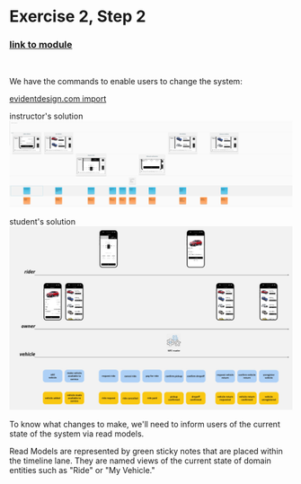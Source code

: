 # Exercise 2, Step 2

### [link to module](https://www.youtube.com/embed/Gx-ZjZiNiWs?si=WZZ8sCOiuMXUAo45?&start=307&end=497)

<br>

We have the commands to enable users to change the system: 

[evidentdesign.com import](event-model.json)

instructor's solution
![instructor's solution](event-model.png "instructor's solution")

student's solution
<br>
![student's solution](event-model.jpg "student's solution")

To know what changes to make, we'll need to inform users of the 
current state of the system via read models.

Read Models are represented by green sticky notes that are placed 
within the timeline lane.  They are named views of the current state 
of domain entities such as "Ride" or "My Vehicle."  
